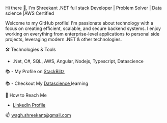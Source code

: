 Hi there 👋, I'm Shreekant
.NET full stack Developer | Problem Solver | Data science |AWS Certified

Welcome to my GitHub profile! I'm passionate about technology with a focus on creating efficient, scalable, and secure backend systems. 
I enjoy working on everything from enterprise-level applications to personal side projects, leveraging modern .NET & other technologies.

🛠️ Technologies & Tools
- .Net, C#, SQL, AWS, Angular, Nodejs, Typescript, Datascience


📚 - My Profile on <a href="https://stackblitz.com/@shreekant89/repositories">StackBlitz <a>

📚 - Checkout  My <a href="https://github.com/shreekant89/DataScience/tree/main/DataScience_3047/">Datascience <a> learning

🤝 How to Reach Me
- <a href="https://www.linkedin.com/in/shreekant-wagh-8942a226/">LinkedIn Profile <a>

📫 wagh.shreekant@gmail.com
